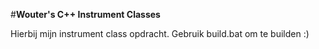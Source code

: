 #**Wouter's C++ Instrument Classes**

Hierbij mijn instrument class opdracht.
Gebruik build.bat om te builden :)
